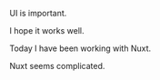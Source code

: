UI is important.

I hope it works well.

Today I have been working with Nuxt.

Nuxt seems complicated.